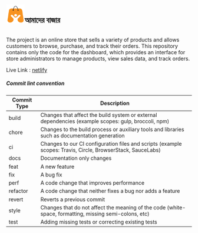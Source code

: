 <div style="display: flex">
<img
      src="./public/amder-bajar-logo.png"
      style="width: 50px; height: 50px"
    />
 <h2> আমাদের বাজার <h2/>

 </div>

The project is an online store that sells a variety of products
and allows customers to browse, purchase, and track their orders. This repository contains only the code for the dashboard,
which provides an interface for store administrators to manage products, view sales data, and track orders.

Live Link : [netlify](https://amaderbazar.netlify.app/)

<!--
## [Figma UI](https://www.figma.com/file/Douo9VLnXKBXb6B2cweSQs/Amader-Bazar?type=design&node-id=605%3A344&mode=design&t=Mne6rFKVXNd21MHM-1)
 -->

##### Commit lint convention

| Commit Type | Description                                                                                                 |
| ----------- | ----------------------------------------------------------------------------------------------------------- |
| build       | Changes that affect the build system or external dependencies (example scopes: gulp, broccoli, npm)         |
| chore       | Changes to the build process or auxiliary tools and libraries such as documentation generation              |
| ci          | Changes to our CI configuration files and scripts (example scopes: Travis, Circle, BrowserStack, SauceLabs) |
| docs        | Documentation only changes                                                                                  |
| feat        | A new feature                                                                                               |
| fix         | A bug fix                                                                                                   |
| perf        | A code change that improves performance                                                                     |
| refactor    | A code change that neither fixes a bug nor adds a feature                                                   |
| revert      | Reverts a previous commit                                                                                   |
| style       | Changes that do not affect the meaning of the code (white-space, formatting, missing semi-colons, etc)      |
| test        | Adding missing tests or correcting existing tests                                                           |
